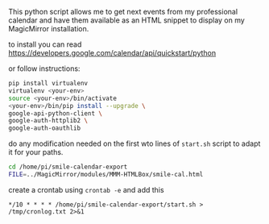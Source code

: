 This python script allows me to get next events from my professional calendar and have them available as an HTML snippet to display on my MagicMirror installation.

to install you can read 
https://developers.google.com/calendar/api/quickstart/python

or follow instructions:

```sh
pip install virtualenv
virtualenv <your-env>
source <your-env>/bin/activate
<your-env>/bin/pip install --upgrade \
google-api-python-client \
google-auth-httplib2 \
google-auth-oauthlib
```
do any modification needed on the first wto lines of `start.sh` script to adapt it for your paths.

```sh
cd /home/pi/smile-calendar-export
FILE=../MagicMirror/modules/MMM-HTMLBox/smile-cal.html
```

create a crontab using `crontab -e` and add this 

```
*/10 * * * * /home/pi/smile-calendar-export/start.sh > /tmp/cronlog.txt 2>&1
````
